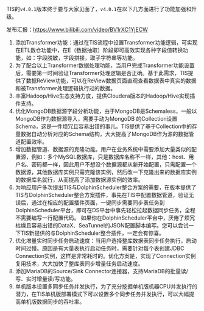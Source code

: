 TIS的`v4.0.1`版本终于要与大家见面了，`v4.0.1`在以下几方面进行了功能加强和升级。

发布汇报：https://www.bilibili.com/video/BV1rXC1YjECW

1. 添加Transformer功能：通过在TIS流程中设置Transformer功能逻辑，可实现在ETL数仓功能中，在E（数据抽取）阶段即可高效实现各种字段值转换功能，如：字段脱敏，字段拼接，取子字符串等功能。
2. 为了配合以上Transformer数据处理功能，当用户完成Transformer功能设置后，需要第一时间验证Transformer处理逻辑是否正确。基于此需求，TIS提供了数据ReView功能，可以在ReView数据页面直观查看数据表中真实的数据和被Transformer处理逻辑执行过的数据。
3. 丰富Hadoop/Hive生态支持力度，提供Cloudera版本的Hadoop/Hive实现插件支持。
4. 优化MongoDB数据源字段分析功能，由于MongoDB是Schemaless，一般以MongoDB作为数据源导入，需要手动为MongoDB 的Collection设置Schema，这是一件烦冗且容易出错的事儿。TIS提供了基于Collection中的存量数据自动分析对应的Schema结构，大大提高了MongoDB作为源的数据管道配置效率。
5. 增加数据管道、数据源的克隆功能。用户在业务系统中需要添加大量类似的配置源，例如：多个MySQL数据库，只是数据库名称不一样，其他：host、用户名、密码都一样，因此用户不想没个数据源都从新开始配置，只需配置一个数据源，其他数据库实例只需克隆该实例，然后改一下克隆出来的数据库实例的数据库名就行，从而提高了添加数据源实例的效率。
6. 为响应用户多次提出TIS与DolphinScheduler整合方案的需要，在版本提供了TIS与DolphinScheduler整合方案插件，事先在TIS中配置数据管道，验证无误后，通过在相应的配置插件页面，一键同步需要同步表任务到DolphinScheduler平台，即可在DS平台中事先轻松拉起数据同步任务，全程不需要编写一行配置代码。
   如果你在DolphinScheduler平台中，厌倦了烦冗枯燥且容易出错的DataX、SeaTunnel的JSON配置脚本编写。您可以尝试一下TIS新提供的与DolphinScheduler整合插件，一定会有惊喜。
7. 优化增量实时同步任务启动速度：当用户选择整库数据表同步任务执行，启动时间过慢。原因是有大量表执行启动任务时，需要针对每个表创建JDBC Connection实例，这样是非常耗时的。优化方案是，实现了Connection实例复用技术，大大加快了整库表同步增量任务启动速度。
8. 添加MariaDB的Source/Sink Connector连接器，支持MariaDB的批量读/写、实时增量读/写功能。
9. 单机版本设置多同步任务并发执行，为了充分挖掘单机版机器CPU并发执行的潜力，在TIS单机版部署模式下可以设置多个同步任务并发执行，可以大幅提高单机版数据同步的吞吐率。